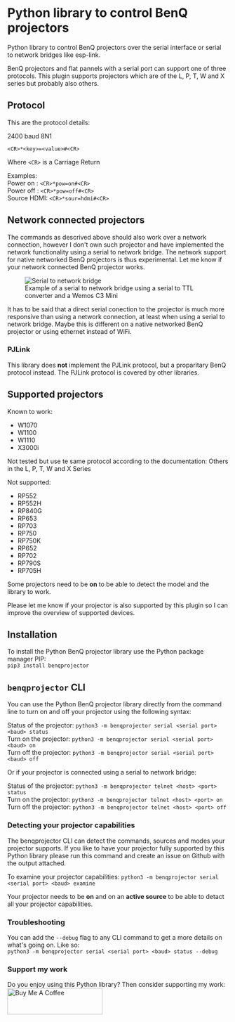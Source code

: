 # Python library to control BenQ projectors

Python library to control BenQ projectors over the serial interface or serial
to network bridges like esp-link.

BenQ projectors and flat pannels with a serial port can support one of three
protocols. This plugin supports projectors which are of the L, P, T, W and X
series but probably also others.

## Protocol

This are the protocol details:

2400 baud 8N1

```
<CR>*<key>=<value>#<CR>
```

Where `<CR>` is a Carriage Return

Examples:  
Power on   : `<CR>*pow=on#<CR>`  
Power off  : `<CR>*pow=off#<CR>`  
Source HDMI: `<CR>*sour=hdmi#<CR>`  

## Network connected projectors

The commands as descrived above should also work over a network connection,
however I don't own such projector and have implemented the network
functionality using a serial to network bridge. The network support for native
networked BenQ projectors is thus experimental. Let me know if your network
connected BenQ projector works.

<figure> 
	<img src="https://raw.githubusercontent.com/rrooggiieerr/benqprojector.py/main/serial%20to%20network%20bridge.png" alt="Serial to network bridge">
	<figcaption>Example of a serial to network bridge using a serial to TTL converter and a Wemos C3 Mini</figcaption>
</figure>

It has to be said that a direct serial conection to the projector is much more
responsive than using a network connection, at least when using a serial to
network bridge. Maybe this is different on a native networked BenQ projector or
using ethernet instead of WiFi.

### PJLink

This library does **not** implement the PJLink protocol, but a proparitary
BenQ protocol instead. The PJLink protocol is covered by other libraries.

## Supported projectors

Known to work:
* W1070
* W1100
* W1110
* X3000i

Not tested but use te same protocol according to the documentation:
Others in the L, P, T, W and X Series

Not supported:
* RP552
* RP552H
* RP840G
* RP653
* RP703
* RP750
* RP750K
* RP652
* RP702
* RP790S
* RP705H

Some projectors need to be **on** to be able to detect the model and the library to work.

Please let me know if your projector is also supported by this plugin so I
can improve the overview of supported devices.

## Installation

To install the Python BenQ projector library use the Python package
manager PIP:  
`pip3 install benqprojector`

## `benqprojector` CLI

You can use the Python BenQ projector library directly from the command line
to turn on and off your projector using the following syntax:

Status of the projector: `python3 -m benqprojector serial <serial port> <baud> status`  
Turn on the projector: `python3 -m benqprojector serial <serial port> <baud> on`  
Turn off the projector: `python3 -m benqprojector serial <serial port> <baud> off`

Or if your projector is connected using a serial to network bridge:

Status of the projector: `python3 -m benqprojector telnet <host> <port> status`  
Turn on the projector: `python3 -m benqprojector telnet <host> <port> on`  
Turn off the projector: `python3 -m benqprojector telnet <host> <port> off`

### Detecting your projector capabilities

The benqprojector CLI can detect the commands, sources and modes your
projector supports. If you like to have your projector fully supported by this
Python library please run this command and create an issue on Github with the
output attached.

To examine your projector capabilities: `python3 -m benqprojector serial <serial port> <baud> examine`

Your projector needs to be **on** and on an **active source** to be able to detact
all your projector capabilities.

### Troubleshooting

You can add the `--debug` flag to any CLI command to get a more details on
what's going on. Like so:  
`python3 -m benqprojector serial <serial port> <baud> status --debug`

### Support my work

Do you enjoy using this Python library? Then consider supporting my work:  
[<img src="https://cdn.buymeacoffee.com/buttons/v2/default-yellow.png" alt="Buy Me A Coffee" style="height: 60px !important;width: 217px !important;">](https://www.buymeacoffee.com/rrooggiieerr)

